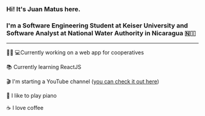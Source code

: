 ### Hi! It's Juan Matus here.

### I'm a Software Engineering Student at Keiser University and Software Analyst at National Water Authority in Nicaragua 🇳🇮

---

👨🏻‍ 💻Currently working on a web app for cooperatives

📚 Currently learning ReactJS 

🎬 I'm starting a YouTube channel ([you can check it out here](https://www.youtube.com/channel/UCU3megO3PrCIbTUoaAeiPvQ))

🎹 I like to play piano 

☕️ I love coffee
